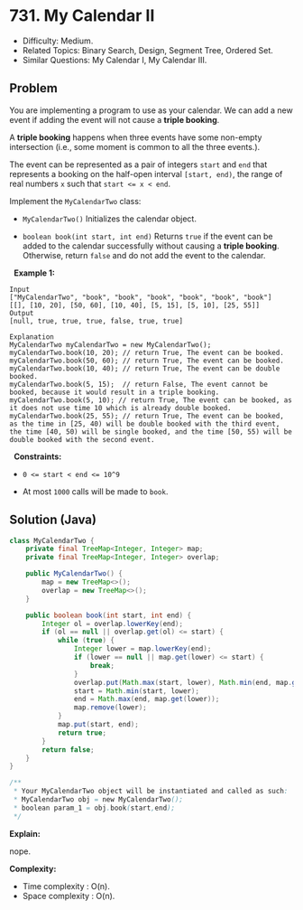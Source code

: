 # 731. My Calendar II

- Difficulty: Medium.
- Related Topics: Binary Search, Design, Segment Tree, Ordered Set.
- Similar Questions: My Calendar I, My Calendar III.

## Problem

You are implementing a program to use as your calendar. We can add a new event if adding the event will not cause a **triple booking**.

A **triple booking** happens when three events have some non-empty intersection (i.e., some moment is common to all the three events.).

The event can be represented as a pair of integers ```start``` and ```end``` that represents a booking on the half-open interval ```[start, end)```, the range of real numbers ```x``` such that ```start <= x < end```.

Implement the ```MyCalendarTwo``` class:


	
- ```MyCalendarTwo()``` Initializes the calendar object.
	
- ```boolean book(int start, int end)``` Returns ```true``` if the event can be added to the calendar successfully without causing a **triple booking**. Otherwise, return ```false``` and do not add the event to the calendar.


 
**Example 1:**

```
Input
["MyCalendarTwo", "book", "book", "book", "book", "book", "book"]
[[], [10, 20], [50, 60], [10, 40], [5, 15], [5, 10], [25, 55]]
Output
[null, true, true, true, false, true, true]

Explanation
MyCalendarTwo myCalendarTwo = new MyCalendarTwo();
myCalendarTwo.book(10, 20); // return True, The event can be booked. 
myCalendarTwo.book(50, 60); // return True, The event can be booked. 
myCalendarTwo.book(10, 40); // return True, The event can be double booked. 
myCalendarTwo.book(5, 15);  // return False, The event cannot be booked, because it would result in a triple booking.
myCalendarTwo.book(5, 10); // return True, The event can be booked, as it does not use time 10 which is already double booked.
myCalendarTwo.book(25, 55); // return True, The event can be booked, as the time in [25, 40) will be double booked with the third event, the time [40, 50) will be single booked, and the time [50, 55) will be double booked with the second event.
```

 
**Constraints:**


	
- ```0 <= start < end <= 10^9```
	
- At most ```1000``` calls will be made to ```book```.



## Solution (Java)

```java
class MyCalendarTwo {
    private final TreeMap<Integer, Integer> map;
    private final TreeMap<Integer, Integer> overlap;

    public MyCalendarTwo() {
        map = new TreeMap<>();
        overlap = new TreeMap<>();
    }

    public boolean book(int start, int end) {
        Integer ol = overlap.lowerKey(end);
        if (ol == null || overlap.get(ol) <= start) {
            while (true) {
                Integer lower = map.lowerKey(end);
                if (lower == null || map.get(lower) <= start) {
                    break;
                }
                overlap.put(Math.max(start, lower), Math.min(end, map.get(lower)));
                start = Math.min(start, lower);
                end = Math.max(end, map.get(lower));
                map.remove(lower);
            }
            map.put(start, end);
            return true;
        }
        return false;
    }
}

/**
 * Your MyCalendarTwo object will be instantiated and called as such:
 * MyCalendarTwo obj = new MyCalendarTwo();
 * boolean param_1 = obj.book(start,end);
 */
```

**Explain:**

nope.

**Complexity:**

* Time complexity : O(n).
* Space complexity : O(n).
